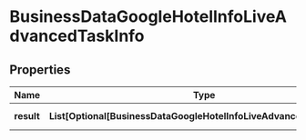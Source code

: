 # BusinessDataGoogleHotelInfoLiveAdvancedTaskInfo


## Properties

| Name | Type | Description | Notes |
|------------ | ------------- | ------------- | -------------|
**result** | **List[Optional[BusinessDataGoogleHotelInfoLiveAdvancedResultInfo]]** | array of results |[optional]|